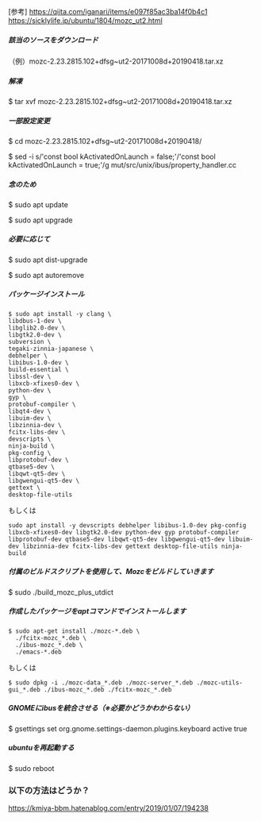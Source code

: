 [参考]
https://qiita.com/iganari/items/e097f85ac3ba14f0b4c1
https://sicklylife.jp/ubuntu/1804/mozc_ut2.html

##### 該当のソースをダウンロード
（例）mozc-2.23.2815.102+dfsg~ut2-20171008d+20190418.tar.xz

##### 解凍
$ tar xvf mozc-2.23.2815.102+dfsg~ut2-20171008d+20190418.tar.xz

##### 一部設定変更
$ cd mozc-2.23.2815.102+dfsg~ut2-20171008d+20190418/

$ sed -i s/'const bool kActivatedOnLaunch = false;'/'const bool kActivatedOnLaunch = true;'/g mut/src/unix/ibus/property_handler.cc

##### 念のため
$ sudo apt update

$ sudo apt upgrade

##### 必要に応じて
$ sudo apt dist-upgrade

$ sudo apt autoremove

##### パッケージインストール
```
$ sudo apt install -y clang \
libdbus-1-dev \
libglib2.0-dev \
libgtk2.0-dev \
subversion \
tegaki-zinnia-japanese \
debhelper \
libibus-1.0-dev \
build-essential \
libssl-dev \
libxcb-xfixes0-dev \
python-dev \
gyp \
protobuf-compiler \
libqt4-dev \
libuim-dev \
libzinnia-dev \
fcitx-libs-dev \
devscripts \
ninja-build \
pkg-config \
libprotobuf-dev \
qtbase5-dev \
libqwt-qt5-dev \
libgwengui-qt5-dev \ 
gettext \
desktop-file-utils
```

もしくは

```
sudo apt install -y devscripts debhelper libibus-1.0-dev pkg-config libxcb-xfixes0-dev libgtk2.0-dev python-dev gyp protobuf-compiler libprotobuf-dev qtbase5-dev libqwt-qt5-dev libgwengui-qt5-dev libuim-dev libzinnia-dev fcitx-libs-dev gettext desktop-file-utils ninja-build
```

##### 付属のビルドスクリプトを使用して、Mozcをビルドしていきます
$ sudo ./build_mozc_plus_utdict

##### 作成したパッケージをaptコマンドでインストールします
```
$ sudo apt-get install ./mozc-*.deb \
  ./fcitx-mozc_*.deb \
  ./ibus-mozc_*.deb \
  ./emacs-*.deb
```

もしくは

```
$ sudo dpkg -i ./mozc-data_*.deb ./mozc-server_*.deb ./mozc-utils-gui_*.deb ./ibus-mozc_*.deb ./fcitx-mozc_*.deb
```

##### GNOMEにibusを統合させる（※必要かどうかわからない）
$ gsettings set org.gnome.settings-daemon.plugins.keyboard active true

##### ubuntuを再起動する
$ sudo reboot

 
 ### 以下の方法はどうか？
 https://kmiya-bbm.hatenablog.com/entry/2019/01/07/194238
